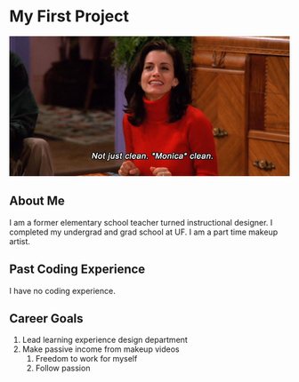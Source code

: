 # My First Project
![This is an image describing my personality.](nrm_1428945400-moinca.jpg)
## About Me
I am a former elementary school teacher turned instructional designer. I completed my undergrad and grad school at UF. I am a part time makeup artist. 
## Past Coding Experience
I have no coding experience. 
## Career Goals 
1. Lead learning experience design department
2. Make passive income from makeup videos  
    1. Freedom to work for myself
    2. Follow passion

